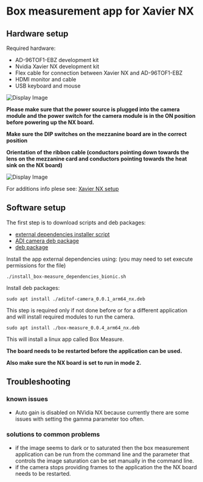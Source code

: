 # Box measurement app for Xavier NX

## Hardware setup
Required hardware:
 - AD-96TOF1-EBZ development kit
 - Nvidia Xavier NX development kit
 - Flex cable for connection between Xavier NX and AD-96TOF1-EBZ
 - HDMI monitor and cable
 - USB keyboard and mouse
 
 ![Display Image](https://github.com/robotics-ai/tof_process_public/blob/main/box_measure/Doc/Images/xavier-nx-ad96tof1.jpg)

**Please make sure that the power source is plugged into the camera module and the power switch for the camera module is in the ON position before powering up the NX board.**

**Make sure the DIP switches on the mezzanine board are in the correct position**

**Orientation of the ribbon cable (conductors pointing down towards the lens on the mezzanine card and conductors pointing towards the heat sink on the NX board)**

 ![Display Image](https://github.com/robotics-ai/tof_process_public/blob/main/box_measure/Doc/Images/switches.jpeg)

For additions info plese see: 
[Xavier NX setup](https://wiki.analog.com/resources/eval/user-guides/ad-96tof1-ebz/ug_xavier_nx)

## Software setup

The first step is to download scripts and deb packages:
- [external dependencies installer script](https://github.com/robotics-ai/tof_process_public/blob/release/box_measure/Xavier-NX/install_box-measure_dependencies_bionic.sh)
- [ADI camera deb package](https://github.com/robotics-ai/tof_process_public/blob/release/box_measure/Xavier-NX/aditof-camera_0.0.1_arm64_nx.deb)
- [deb package](https://github.com/robotics-ai/tof_process_public/blob/release/box_measure/Xavier-NX/box-measure_0.0.4_arm64_nx.deb)

Install the app external dependencies using: (you may need to set execute permissions for the file)
```
./install_box-measure_dependencies_bionic.sh
```

Install deb packages:
```
sudo apt install ./aditof-camera_0.0.1_arm64_nx.deb
```
This step is required only if not done before or for a different application and will install required modules to run the camera.

```
sudo apt install ./box-measure_0.0.4_arm64_nx.deb
```
This will install a linux app called Box Measure.

**The board needs to be restarted before the application can be used.**

**Also make sure the NX board is set to run in mode 2.**
 
## Troubleshooting
### known issues
   - Auto gain is disabled on NVidia NX because currently there are some issues with setting the gamma parameter too often.
### solutions to common problems
   - if the image seems to dark or to saturated then the box measurement application can be run from the command line and the parameter that controls the image saturation can be set manually in the command line.
   - if the camera stops providing frames to the application the the NX board needs to be restarted.
